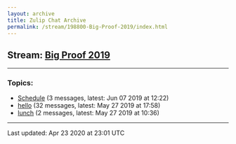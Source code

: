 ```yaml
---
layout: archive
title: Zulip Chat Archive
permalink: /stream/198800-Big-Proof-2019/index.html
---
```


## Stream: [Big Proof 2019](http://robertylewis.com/website_test/stream/198800-Big-Proof-2019/index.html)
---

### Topics:

* [Schedule](topic/Schedule.html) (3 messages, latest: Jun 07 2019 at 12:22)
* [hello](topic/hello.html) (32 messages, latest: May 27 2019 at 17:58)
* [lunch](topic/lunch.html) (2 messages, latest: May 27 2019 at 10:36)

<hr><p>Last updated: Apr 23 2020 at 23:01 UTC</p>
